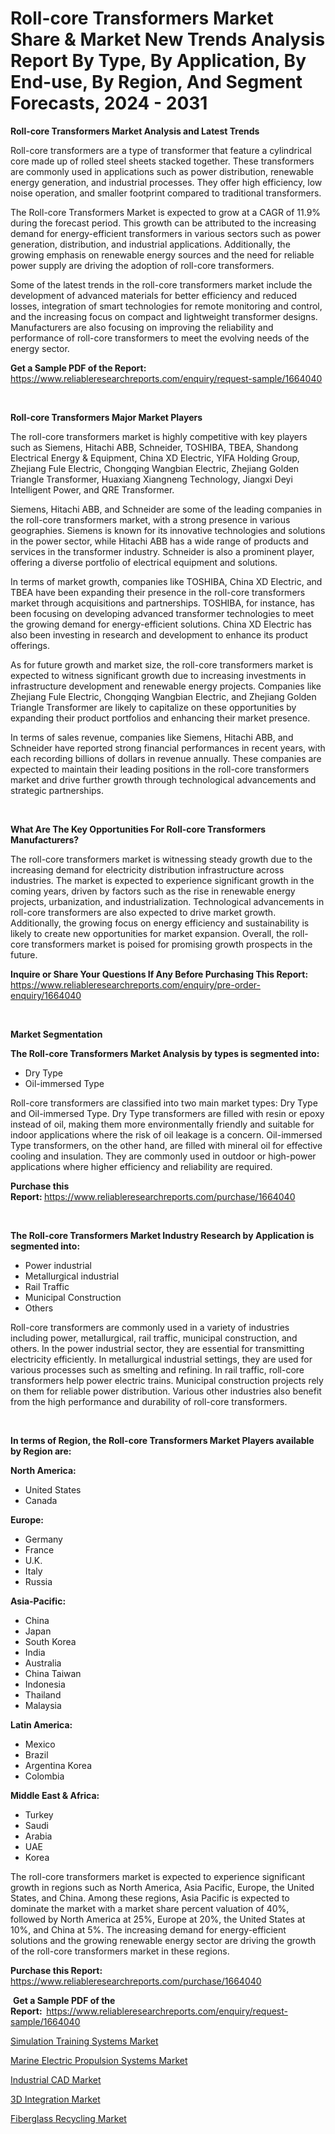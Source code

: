 <p><h1>Roll-core Transformers Market Share & Market New Trends Analysis Report By Type, By Application, By End-use, By Region, And Segment Forecasts, 2024 - 2031</h1></p><p><strong>Roll-core Transformers Market Analysis and Latest Trends</strong></p>
<p><p>Roll-core transformers are a type of transformer that feature a cylindrical core made up of rolled steel sheets stacked together. These transformers are commonly used in applications such as power distribution, renewable energy generation, and industrial processes. They offer high efficiency, low noise operation, and smaller footprint compared to traditional transformers.</p><p>The Roll-core Transformers Market is expected to grow at a CAGR of 11.9% during the forecast period. This growth can be attributed to the increasing demand for energy-efficient transformers in various sectors such as power generation, distribution, and industrial applications. Additionally, the growing emphasis on renewable energy sources and the need for reliable power supply are driving the adoption of roll-core transformers.</p><p>Some of the latest trends in the roll-core transformers market include the development of advanced materials for better efficiency and reduced losses, integration of smart technologies for remote monitoring and control, and the increasing focus on compact and lightweight transformer designs. Manufacturers are also focusing on improving the reliability and performance of roll-core transformers to meet the evolving needs of the energy sector.</p></p>
<p><strong>Get a Sample PDF of the Report:&nbsp;</strong> <a href="https://www.reliableresearchreports.com/enquiry/request-sample/1664040">https://www.reliableresearchreports.com/enquiry/request-sample/1664040</a></p>
<p>&nbsp;</p>
<p><strong>Roll-core Transformers Major Market Players</strong></p>
<p><p>The roll-core transformers market is highly competitive with key players such as Siemens, Hitachi ABB, Schneider, TOSHIBA, TBEA, Shandong Electrical Energy & Equipment, China XD Electric, YIFA Holding Group, Zhejiang Fule Electric, Chongqing Wangbian Electric, Zhejiang Golden Triangle Transformer, Huaxiang Xiangneng Technology, Jiangxi Deyi Intelligent Power, and QRE Transformer. </p><p>Siemens, Hitachi ABB, and Schneider are some of the leading companies in the roll-core transformers market, with a strong presence in various geographies. Siemens is known for its innovative technologies and solutions in the power sector, while Hitachi ABB has a wide range of products and services in the transformer industry. Schneider is also a prominent player, offering a diverse portfolio of electrical equipment and solutions.</p><p>In terms of market growth, companies like TOSHIBA, China XD Electric, and TBEA have been expanding their presence in the roll-core transformers market through acquisitions and partnerships. TOSHIBA, for instance, has been focusing on developing advanced transformer technologies to meet the growing demand for energy-efficient solutions. China XD Electric has also been investing in research and development to enhance its product offerings.</p><p>As for future growth and market size, the roll-core transformers market is expected to witness significant growth due to increasing investments in infrastructure development and renewable energy projects. Companies like Zhejiang Fule Electric, Chongqing Wangbian Electric, and Zhejiang Golden Triangle Transformer are likely to capitalize on these opportunities by expanding their product portfolios and enhancing their market presence.</p><p>In terms of sales revenue, companies like Siemens, Hitachi ABB, and Schneider have reported strong financial performances in recent years, with each recording billions of dollars in revenue annually. These companies are expected to maintain their leading positions in the roll-core transformers market and drive further growth through technological advancements and strategic partnerships.</p></p>
<p>&nbsp;</p>
<p><strong>What Are The Key Opportunities For Roll-core Transformers Manufacturers?</strong></p>
<p><p>The roll-core transformers market is witnessing steady growth due to the increasing demand for electricity distribution infrastructure across industries. The market is expected to experience significant growth in the coming years, driven by factors such as the rise in renewable energy projects, urbanization, and industrialization. Technological advancements in roll-core transformers are also expected to drive market growth. Additionally, the growing focus on energy efficiency and sustainability is likely to create new opportunities for market expansion. Overall, the roll-core transformers market is poised for promising growth prospects in the future.</p></p>
<p><strong>Inquire or Share Your Questions If Any Before Purchasing This Report:</strong> <a href="https://www.reliableresearchreports.com/enquiry/pre-order-enquiry/1664040">https://www.reliableresearchreports.com/enquiry/pre-order-enquiry/1664040</a></p>
<p>&nbsp;</p>
<p><strong>Market Segmentation</strong></p>
<p><strong>The Roll-core Transformers Market Analysis by types is segmented into:</strong></p>
<p><ul><li>Dry Type</li><li>Oil-immersed Type</li></ul></p>
<p><p>Roll-core transformers are classified into two main market types: Dry Type and Oil-immersed Type. Dry Type transformers are filled with resin or epoxy instead of oil, making them more environmentally friendly and suitable for indoor applications where the risk of oil leakage is a concern. Oil-immersed Type transformers, on the other hand, are filled with mineral oil for effective cooling and insulation. They are commonly used in outdoor or high-power applications where higher efficiency and reliability are required.</p></p>
<p><strong>Purchase this Report:&nbsp;</strong><a href="https://www.reliableresearchreports.com/purchase/1664040">https://www.reliableresearchreports.com/purchase/1664040</a></p>
<p>&nbsp;</p>
<p><strong>The Roll-core Transformers Market Industry Research by Application is segmented into:</strong></p>
<p><ul><li>Power industrial</li><li>Metallurgical industrial</li><li>Rail Traffic</li><li>Municipal Construction</li><li>Others</li></ul></p>
<p><p>Roll-core transformers are commonly used in a variety of industries including power, metallurgical, rail traffic, municipal construction, and others. In the power industrial sector, they are essential for transmitting electricity efficiently. In metallurgical industrial settings, they are used for various processes such as smelting and refining. In rail traffic, roll-core transformers help power electric trains. Municipal construction projects rely on them for reliable power distribution. Various other industries also benefit from the high performance and durability of roll-core transformers.</p></p>
<p>&nbsp;</p>
<p><strong>In terms of Region, the Roll-core Transformers Market Players available by Region are:</strong></p>
<p>
    <p> <strong> North America: </strong>
        <ul>
            <li>United States</li>
            <li>Canada</li>
        </ul>
        </p> 
    <p> <strong> Europe: </strong>
        <ul>
            <li>Germany</li>
            <li>France</li>
            <li>U.K.</li>
            <li>Italy</li>
            <li>Russia</li>
        </ul>
        </p> 
    <p> <strong> Asia-Pacific: </strong>
        <ul>
            <li>China</li>
            <li>Japan</li>
            <li>South Korea</li>
            <li>India</li>
            <li>Australia</li>
            <li>China Taiwan</li>
            <li>Indonesia</li>
            <li>Thailand</li>
            <li>Malaysia</li>
        </ul>
        </p> 
    <p> <strong> Latin America: </strong>
        <ul>
            <li>Mexico</li>
            <li>Brazil</li>
            <li>Argentina Korea</li>
            <li>Colombia</li>
        </ul>
        </p> 
    <p> <strong> Middle East & Africa: </strong>
        <ul>
            <li>Turkey</li>
            <li>Saudi</li>
            <li>Arabia</li>
            <li>UAE</li>
            <li>Korea</li>
        </ul>
    </p>
    </p>
<p><p>The roll-core transformers market is expected to experience significant growth in regions such as North America, Asia Pacific, Europe, the United States, and China. Among these regions, Asia Pacific is expected to dominate the market with a market share percent valuation of 40%, followed by North America at 25%, Europe at 20%, the United States at 10%, and China at 5%. The increasing demand for energy-efficient solutions and the growing renewable energy sector are driving the growth of the roll-core transformers market in these regions.</p></p>
<p><strong>Purchase this Report: </strong><a href="https://www.reliableresearchreports.com/purchase/1664040">https://www.reliableresearchreports.com/purchase/1664040</a></p>
<p>&nbsp;<strong>Get a Sample PDF of the Report:&nbsp;&nbsp;</strong><a href="https://www.reliableresearchreports.com/enquiry/request-sample/1664040">https://www.reliableresearchreports.com/enquiry/request-sample/1664040</a></p>
<p><strong></strong></p>
<p><p><a href="https://medium.com/p/2a1eebf140b5/edit">Simulation Training Systems Market</a></p><p><a href="https://medium.com/p/aa521995abea/edit">Marine Electric Propulsion Systems Market</a></p><p><a href="https://medium.com/p/5c9bd1cc6db9/edit">Industrial CAD Market</a></p><p><a href="https://medium.com/p/9d1100c5cd76/edit">3D Integration Market</a></p><p><a href="https://medium.com/p/cf0876f27101/edit">Fiberglass Recycling Market</a></p></p>